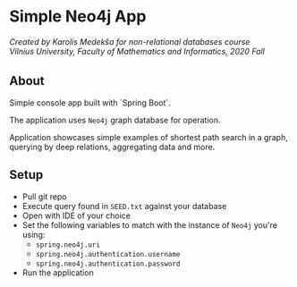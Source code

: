 <h1>Simple Neo4j App</h1>
<h6>
Created by Karolis Medekša for non-relational databases course<br/>
Vilnius University, Faculty of Mathematics and Informatics, 2020 Fall
</h6>

<h2>About</h2>
Simple console app built with `Spring Boot`.

The application uses `Neo4j` graph database for operation.

Application showcases simple examples of shortest path search in a graph, 
querying by deep relations, aggregating data and more.
<h2>Setup</h2>

- Pull git repo
- Execute query found in `SEED.txt` against your database
- Open with IDE of your choice
- Set the following variables to match with the instance of `Neo4j` you're using:
    - `spring.neo4j.uri`
    - `spring.neo4j.authentication.username`
    - `spring.neo4j.authentication.password`
- Run the application
